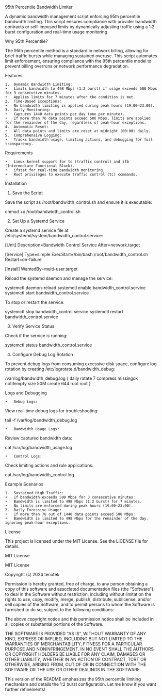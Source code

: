 95th Percentile Bandwidth Limiter

A dynamic bandwidth management script enforcing 95th percentile bandwidth limiting. This script ensures compliance with provider bandwidth contracts or self-imposed limits by dynamically adjusting traffic using a 1:2 burst configuration and real-time usage monitoring.

Why 95th Percentile?

The 95th percentile method is a standard in network billing, allowing for brief traffic bursts while managing sustained overuse. This script automates limit enforcement, ensuring compliance with the 95th percentile model to prevent billing overruns or network performance degradation.

Features

	1.	Dynamic Bandwidth Limiting:
	•	Limits bandwidth to 498 Mbps (1:2 burst) if usage exceeds 500 Mbps for 3 consecutive minutes.
	•	Applies limits for 7 minutes after the condition is met.
	2.	Time-Based Exceptions:
	•	No bandwidth limiting is applied during peak hours (19:00–23:00).
	3.	Daily Monitoring:
	•	Captures 1440 data points per day (one per minute).
	•	If more than 70 data points exceed 500 Mbps, limits are applied for the remainder of the day, regardless of peak-hour exceptions.
	4.	Automatic Reset:
	•	All data points and limits are reset at midnight (00:00) daily.
	5.	Comprehensive Logging:
	•	Tracks bandwidth usage, limiting actions, and debugging for full transparency.

Requirements

	•	Linux kernel support for tc (traffic control) and ifb (Intermediate Functional Block).
	•	ifstat for real-time bandwidth monitoring.
	•	Root privileges to execute traffic control (tc) commands.

Installation

1. Save the Script

Save the script as /root/bandwidth_control.sh and ensure it is executable:

chmod +x /root/bandwidth_control.sh

2. Set Up a Systemd Service

Create a systemd service file at /etc/systemd/system/bandwidth_control.service:

[Unit]
Description=Bandwidth Control Service
After=network.target

[Service]
Type=simple
ExecStart=/bin/bash /root/bandwidth_control.sh
Restart=on-failure

[Install]
WantedBy=multi-user.target

Reload the systemd daemon and manage the service:

systemctl daemon-reload
systemctl enable bandwidth_control.service
systemctl start bandwidth_control.service

To stop or restart the service:

systemctl stop bandwidth_control.service
systemctl restart bandwidth_control.service

3. Verify Service Status

Check if the service is running:

systemctl status bandwidth_control.service

4. Configure Debug Log Rotation

To prevent debug logs from consuming excessive disk space, configure log rotation by creating /etc/logrotate.d/bandwidth_debug:

/var/log/bandwidth_debug.log {
    daily
    rotate 7
    compress
    missingok
    notifempty
    size 50M
    create 644 root root
}

Logs and Debugging

	•	Debug Logs:
View real-time debug logs for troubleshooting:

tail -f /var/log/bandwidth_debug.log


	•	Bandwidth Usage Logs:
Review captured bandwidth data:

cat /var/log/bandwidth_usage.log


	•	Control Logs:
Check limiting actions and rule applications:

cat /var/log/bandwidth_control.log

Example Scenarios

	1.	Sustained High Traffic:
	•	If bandwidth exceeds 500 Mbps for 3 consecutive minutes:
	•	Bandwidth is limited to 498 Mbps (1:2 burst) for 7 minutes.
	•	No limits are enforced during peak hours (19:00–23:00).
	2.	Daily Excessive Usage:
	•	If more than 70 out of 1440 data points exceed 500 Mbps:
	•	Bandwidth is limited to 498 Mbps for the remainder of the day, ignoring peak-hour exceptions.

License

This project is licensed under the MIT License. See the LICENSE file for details.

MIT License

MIT License

Copyright (c) 2024 tenotek

Permission is hereby granted, free of charge, to any person obtaining a copy
of this software and associated documentation files (the "Software"), to deal
in the Software without restriction, including without limitation the rights
to use, copy, modify, merge, publish, distribute, sublicense, and/or sell
copies of the Software, and to permit persons to whom the Software is
furnished to do so, subject to the following conditions:

The above copyright notice and this permission notice shall be included in all
copies or substantial portions of the Software.

THE SOFTWARE IS PROVIDED "AS IS", WITHOUT WARRANTY OF ANY KIND, EXPRESS OR
IMPLIED, INCLUDING BUT NOT LIMITED TO THE WARRANTIES OF MERCHANTABILITY,
FITNESS FOR A PARTICULAR PURPOSE AND NONINFRINGEMENT. IN NO EVENT SHALL THE
AUTHORS OR COPYRIGHT HOLDERS BE LIABLE FOR ANY CLAIM, DAMAGES OR OTHER
LIABILITY, WHETHER IN AN ACTION OF CONTRACT, TORT OR OTHERWISE, ARISING FROM,
OUT OF OR IN CONNECTION WITH THE SOFTWARE OR THE USE OR OTHER DEALINGS IN THE
SOFTWARE.

This version of the README emphasizes the 95th percentile limiting mechanism and details the 1:2 burst configuration. Let me know if you want further refinements!
